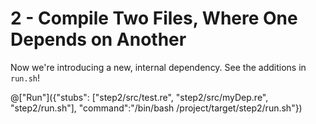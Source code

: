 # 2 - Compile Two Files, Where One Depends on Another

Now we're introducing a new, internal dependency. See the additions in `run.sh`!

@["Run"]({"stubs": ["step2/src/test.re", "step2/src/myDep.re", "step2/run.sh"], "command":"/bin/bash /project/target/step2/run.sh"})

